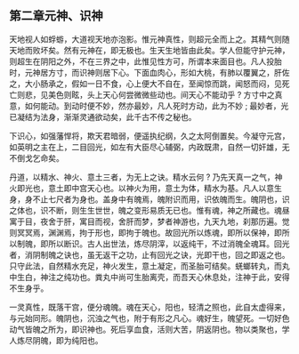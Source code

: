 ## 第二章元神、识神

天地视人如蜉蝣，大道视天地亦泡影。惟元神真性，则超元全而上之。其精气则随天地而败坏矣。然有元神在，即无极也。生天生地皆由此矣。学人但能守护元神，则超生在阴阳之外，不在三界之中，此惟见性方可，所谓本来面目也。凡人投胎时，元神居方寸，而识神则居下心。下面血肉心，形如大桃，有肺以覆翼之，肝佐之，大小肠承之，假如一日不食，心上便大不自在，至闻惊而跳，闻怒而闷，见死亡则悲，见美色则眩，头上天心何尝微微些动也。间天心不能动乎 ? 方寸中之真意，如何能动。到动时便不妙，然亦最妙，凡人死时方动，此为不妙 ; 最妙者，光已凝结为法身，渐渐灵通欲动矣，此千古不传之秘也。

下识心，如强藩悍将，欺天君暗弱，便遥执纪纲，久之太阿倒置矣。今凝守元宫，如英明之主在上，二目回光，如左有大臣尽心辅弼，内政既肃，自然一切奸雄，无不倒戈乞命矣。

丹道，以精水、神火、意土三者，为无上之诀。精水云何 ? 乃先天真一之气，神火即光也，意土即中宫天心也。以神火为用，意土为体，精水为基。凡人以意生身，身不止七尺者为身也。盖身中有魄焉，魄附识而用，识依魄而生。魄阴也，识之体也，识不断，则生生世世，魄之变形易质无已也。惟有魂，神之所藏也。魂昼寓于目，夜舍于肝，寓目而视，舍肝而梦，梦者神游也，九天九地，刹那历遍。觉则冥冥焉，渊渊焉，拘于形也，即拘于魄也。故回光所以炼魂，即所以保神，即所以制魄，即所以断识。古人出世法，炼尽阴滓，以返纯干，不过消魄全魂耳。回光者，消阴制魄之诀也，虽无返干之功，止有回光之诀，光即干也，回之即返之也。只守此法，自然精水充足，神火发生，意土凝定，而圣胎可结矣。蜣螂转丸，而丸中生白，神注之纯功也。粪丸中尚可生胎离壳，而吾天心休息处，注神于此，安得不生身乎。

一灵真性，既落干宫，便分魂魄。魂在天心，阳也，轻清之照也，此自太虚得来，与元始同形。魄阴也，沉浊之气也，附于有形之凡心。魂好生，魄望死。一切好色动气皆魄之所为，即识神也。死后享血食，活则大苦，阴返阴也。物以类聚也，学人炼尽阴魄，即为纯阳也。